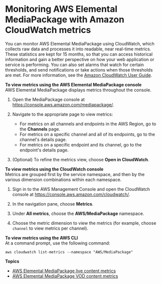 # Monitoring AWS Elemental MediaPackage with Amazon CloudWatch metrics<a name="monitoring-cloudwatch"></a>

You can monitor AWS Elemental MediaPackage using CloudWatch, which collects raw data and processes it into readable, near real\-time metrics\. These statistics are kept for 15 months, so that you can access historical information and gain a better perspective on how your web application or service is performing\. You can also set alarms that watch for certain thresholds, and send notifications or take actions when those thresholds are met\. For more information, see the [Amazon CloudWatch User Guide](https://docs.aws.amazon.com/AmazonCloudWatch/latest/monitoring/)\.

**To view metrics using the AWS Elemental MediaPackage console**  
AWS Elemental MediaPackage displays metrics throughout the console\.

1. Open the MediaPackage console at [https://console\.aws\.amazon\.com/mediapackage/](https://console.aws.amazon.com/mediapackage/)\.

1. Navigate to the appropriate page to view metrics:
   + For metrics on all channels and endpoints in the AWS Region, go to the **Channels** page\.
   + For metrics on a specific channel and all of its endpoints, go to the channel's details page\.
   + For metrics on a specific endpoint and its channel, go to the endpoint's details page\.

1. \(Optional\) To refine the metrics view, choose **Open in CloudWatch**\.

**To view metrics using the CloudWatch console**  
Metrics are grouped first by the service namespace, and then by the various dimension combinations within each namespace\.

1. Sign in to the AWS Management Console and open the CloudWatch console at [https://console\.aws\.amazon\.com/cloudwatch/](https://console.aws.amazon.com/cloudwatch/)\.

1. In the navigation pane, choose **Metrics**\.

1. Under **All metrics**, choose the **AWS/MediaPackage** namespace\.

1. Choose the metric dimension to view the metrics \(for example, choose `channel` to view metrics per channel\)\.

**To view metrics using the AWS CLI**  
At a command prompt, use the following command:

```
aws cloudwatch list-metrics --namespace "AWS/MediaPackage"
```

**Topics**
+ [AWS Elemental MediaPackage live content metrics](metrics.md)
+ [AWS Elemental MediaPackage VOD content metrics](metrics-vod.md)
